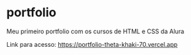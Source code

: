 # portfolio
Meu primeiro portfolio com os cursos de HTML e CSS da Alura

Link para acesso: https://portfolio-theta-khaki-70.vercel.app
